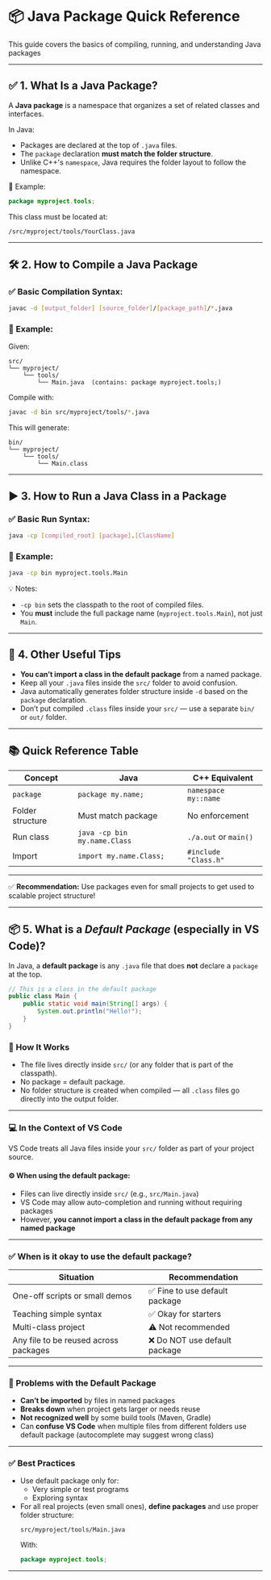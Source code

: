 # 📦 Java Package Quick Reference

This guide covers the basics of compiling, running, and understanding Java packages

---

## ✅ 1. What Is a Java Package?

A **Java package** is a namespace that organizes a set of related classes and interfaces.

In Java:

- Packages are declared at the top of `.java` files.
- The `package` declaration **must match the folder structure**.
- Unlike C++'s `namespace`, Java requires the folder layout to follow the namespace.

📌 Example:
```java
package myproject.tools;
```

This class must be located at:
```
/src/myproject/tools/YourClass.java
```

---

## 🛠 2. How to Compile a Java Package

### ✅ Basic Compilation Syntax:
```bash
javac -d [output_folder] [source_folder]/[package_path]/*.java
```

### 📌 Example:
Given:
```
src/
└── myproject/
    └── tools/
        └── Main.java  (contains: package myproject.tools;)
```

Compile with:
```bash
javac -d bin src/myproject/tools/*.java
```

This will generate:
```
bin/
└── myproject/
    └── tools/
        └── Main.class
```

---

## ▶️ 3. How to Run a Java Class in a Package

### ✅ Basic Run Syntax:
```bash
java -cp [compiled_root] [package].[ClassName]
```

### 📌 Example:
```bash
java -cp bin myproject.tools.Main
```

💡 Notes:
- `-cp bin` sets the classpath to the root of compiled files.
- You **must** include the full package name (`myproject.tools.Main`), not just `Main`.

---

## 🧩 4. Other Useful Tips

- **You can’t import a class in the default package** from a named package.
- Keep all your `.java` files inside the `src/` folder to avoid confusion.
- Java automatically generates folder structure inside `-d` based on the `package` declaration.
- Don’t put compiled `.class` files inside your `src/` — use a separate `bin/` or `out/` folder.

---

## 📚 Quick Reference Table

| Concept | Java | C++ Equivalent |
|--------|------|----------------|
| `package` | `package my.name;` | `namespace my::name` |
| Folder structure | Must match package | No enforcement |
| Run class | `java -cp bin my.name.Class` | `./a.out` or `main()` |
| Import | `import my.name.Class;` | `#include "Class.h"` |

---

✅ **Recommendation:** Use packages even for small projects to get used to scalable project structure!


---

## 📦 5. What is a *Default Package* (especially in VS Code)?

In Java, a **default package** is any `.java` file that does **not** declare a `package` at the top.

```java
// This is a class in the default package
public class Main {
    public static void main(String[] args) {
        System.out.println("Hello!");
    }
}
```

### 🧠 How It Works

- The file lives directly inside `src/` (or any folder that is part of the classpath).
- No package = default package.
- No folder structure is created when compiled — all `.class` files go directly into the output folder.

---

### 💻 In the Context of VS Code

VS Code treats all Java files inside your `src/` folder as part of your project source.

#### ⚙️ When using the default package:
- Files can live directly inside `src/` (e.g., `src/Main.java`)
- VS Code may allow auto-completion and running without requiring packages
- However, **you cannot import a class in the default package from any named package**

---

### ✅ When is it okay to use the default package?

| Situation | Recommendation |
|-----------|----------------|
| One-off scripts or small demos | ✅ Fine to use default package |
| Teaching simple syntax | ✅ Okay for starters |
| Multi-class project | ⚠️ Not recommended |
| Any file to be reused across packages | ❌ Do NOT use default package |

---

### 🧨 Problems with the Default Package

- **Can’t be imported** by files in named packages
- **Breaks down** when project gets larger or needs reuse
- **Not recognized well** by some build tools (Maven, Gradle)
- Can **confuse VS Code** when multiple files from different folders use default package (autocomplete may suggest wrong class)

---

### ✅ Best Practices

- Use default package only for:
  - Very simple or test programs
  - Exploring syntax
- For all real projects (even small ones), **define packages** and use proper folder structure:
  ```
  src/myproject/tools/Main.java
  ```
  With:
  ```java
  package myproject.tools;
  ```

---

